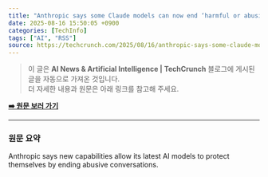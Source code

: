 ```yaml
---
title: "Anthropic says some Claude models can now end ‘harmful or abusive’ conversations "
date: 2025-08-16 15:50:05 +0900
categories: [TechInfo]
tags: ["AI", "RSS"]
source: https://techcrunch.com/2025/08/16/anthropic-says-some-claude-models-can-now-end-harmful-or-abusive-conversations/
---
```

> 이 글은 **AI News & Artificial Intelligence | TechCrunch** 블로그에 게시된 글을 자동으로 가져온 것입니다. <br>
> 더 자세한 내용과 원문은 아래 링크를 참고해 주세요.

[**➡️ 원문 보러 가기**](https://techcrunch.com/2025/08/16/anthropic-says-some-claude-models-can-now-end-harmful-or-abusive-conversations/)

---

### 원문 요약
Anthropic says new capabilities allow its latest AI models to protect themselves by ending abusive conversations.
